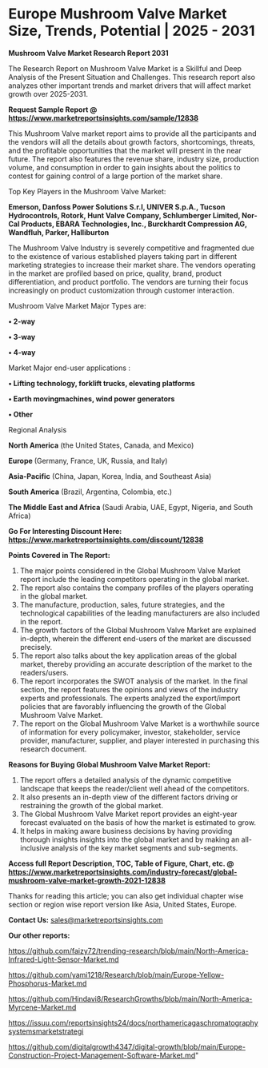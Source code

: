 # Europe Mushroom Valve Market Size, Trends, Potential | 2025 - 2031

<strong>Mushroom Valve Market Research Report 2031</strong>

The Research Report on Mushroom Valve Market is a Skillful and Deep Analysis of the Present Situation and Challenges. This research report also analyzes other important trends and market drivers that will affect market growth over 2025-2031.

<strong>Request Sample Report @ <a href=https://www.marketreportsinsights.com/sample/12838>https://www.marketreportsinsights.com/sample/12838</a></strong>

This Mushroom Valve market report aims to provide all the participants and the vendors will all the details about growth factors, shortcomings, threats, and the profitable opportunities that the market will present in the near future. The report also features the revenue share, industry size, production volume, and consumption in order to gain insights about the politics to contest for gaining control of a large portion of the market share.

Top Key Players in the Mushroom Valve Market:

<strong>Emerson, Danfoss Power Solutions S.r.l, UNIVER S.p.A., Tucson Hydrocontrols, Rotork, Hunt Valve Company, Schlumberger Limited, Nor- Cal Products, EBARA Technologies, Inc., Burckhardt Compression AG, Wandfluh, Parker, Halliburton</strong>

The Mushroom Valve Industry is severely competitive and fragmented due to the existence of various established players taking part in different marketing strategies to increase their market share. The vendors operating in the market are profiled based on price, quality, brand, product differentiation, and product portfolio. The vendors are turning their focus increasingly on product customization through customer interaction.

Mushroom Valve Market Major Types are:

<strong>• 2-way

• 3-way

• 4-way</strong>

Market Major end-user applications :

<strong>• Lifting technology, forklift trucks, elevating platforms

• Earth movingmachines, wind power generators

• Other</strong>

Regional Analysis

</u><strong><b>North America</b></strong> (the United States, Canada, and Mexico)

<strong><b>Europe </b></strong>(Germany, France, UK, Russia, and Italy)

<strong><b>Asia-Pacific</b></strong> (China, Japan, Korea, India, and Southeast Asia)

<strong><b>South America</b></strong> (Brazil, Argentina, Colombia, etc.)

<strong><b>The Middle East and Africa</b></strong> (Saudi Arabia, UAE, Egypt, Nigeria, and South Africa)

<strong>Go For Interesting Discount Here: <a href=https://www.marketreportsinsights.com/discount/12838>https://www.marketreportsinsights.com/discount/12838</a></strong>

<strong>Points Covered in The Report:</strong>
<ol>
  <li>The major points considered in the Global Mushroom Valve Market report include the leading competitors operating in the global market.</li>
  <li>The report also contains the company profiles of the players operating in the global market.</li>
  <li>The manufacture, production, sales, future strategies, and the technological capabilities of the leading manufacturers are also included in the report.</li>
  <li>The growth factors of the Global Mushroom Valve Market are explained in-depth, wherein the different end-users of the market are discussed precisely.</li>
  <li>The report also talks about the key application areas of the global market, thereby providing an accurate description of the market to the readers/users.</li>
  <li>The report incorporates the SWOT analysis of the market. In the final section, the report features the opinions and views of the industry experts and professionals. The experts analyzed the export/import policies that are favorably influencing the growth of the Global Mushroom Valve Market.</li>
  <li>The report on the Global Mushroom Valve Market is a worthwhile source of information for every policymaker, investor, stakeholder, service provider, manufacturer, supplier, and player interested in purchasing this research document.</li>
</ol>
<strong>Reasons for Buying Global Mushroom Valve Market Report:</strong>

<ol>
  <li>The report offers a detailed analysis of the dynamic competitive landscape that keeps the reader/client well ahead of the competitors.</li>
  <li>It also presents an in-depth view of the different factors driving or restraining the growth of the global market.</li>
  <li>The Global Mushroom Valve Market report provides an eight-year forecast evaluated on the basis of how the market is estimated to grow.</li>
  <li>It helps in making aware business decisions by having providing thorough insights insights into the global market and by making an all-inclusive analysis of the key market segments and sub-segments.</li>
</ol>
<strong>Access full Report Description, TOC, Table of Figure, Chart, etc. @ <a href=https://www.marketreportsinsights.com/industry-forecast/global-mushroom-valve-market-growth-2021-12838>https://www.marketreportsinsights.com/industry-forecast/global-mushroom-valve-market-growth-2021-12838</a></strong>


Thanks for reading this article; you can also get individual chapter wise section or region wise report version like Asia, United States, Europe.

<strong>Contact Us:</strong>
sales@marketreportsinsights.com

<strong>Our other reports:</strong>

<a href=https://github.com/faizy72/trending-research/blob/main/North-America-Infrared-Light-Sensor-Market.md>https://github.com/faizy72/trending-research/blob/main/North-America-Infrared-Light-Sensor-Market.md</a>

<a href=https://github.com/yami1218/Research/blob/main/Europe-Yellow-Phosphorus-Market.md>https://github.com/yami1218/Research/blob/main/Europe-Yellow-Phosphorus-Market.md</a>

<a href=https://github.com/Hindavi8/ResearchGrowths/blob/main/North-America-Myrcene-Market.md>https://github.com/Hindavi8/ResearchGrowths/blob/main/North-America-Myrcene-Market.md</a>

<a href=https://issuu.com/reportsinsights24/docs/northamericagaschromatographysystemsmarketstrategi>https://issuu.com/reportsinsights24/docs/northamericagaschromatographysystemsmarketstrategi</a>

<a href=https://github.com/digitalgrowth4347/digital-growth/blob/main/Europe-Construction-Project-Management-Software-Market.md>https://github.com/digitalgrowth4347/digital-growth/blob/main/Europe-Construction-Project-Management-Software-Market.md</a>"
